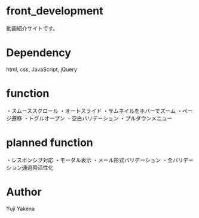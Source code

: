 # front_development
動画紹介サイトです。

# Dependency
html, css, JavaScript, jQuery

# function
・スムーススクロール
・オートスライド
・サムネイルをホバーでズーム
・ページ遷移
・トグルオープン
・空白バリデーション
・プルダウンメニュー

# planned function 
・レスポンシブ対応
・モーダル表示
・メール形式バリデーション
・全バリデーション通過時活性化

# Author
Yuji Yakena

